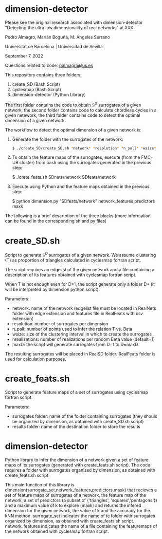 # dimension-detector
Please see the original research associated with dimension-detector "Detecting the ultra low dimensionality of real
networks" at XXX.

Pedro Almagro, Marián Boguñá, M. Ángeles Serrano

Universitat de Barcelona | Universidad de Sevilla

September 7, 2022

Questions related to code: palmagro@us.es

This repository contains three folders:

1. create_SD (Bash Script)
2. cyclesmap (Bash Script)
3. dimension-detector (Python Library)

The first folder contains the code to obtain $\mathbb{S}^D$ surrogates of a given network, the second folder contains code to calculate chordless cycles in a given netework, the third folder contains code to detect the optimal dimension of a given network.

The workflow to detect the optimal dimension of a given network is:

1. Generate the folder with the surrogates of the network:
    ```sh
    $ ./create_SD/create_SD.sh *network* *resolution* *n_poll* *wsize* *nrealizations* *maxD*
    ```
2. To obtain the feature maps of the surrogates, execute (from the FMC-UB cluster) from bash using the surrogates generated in the previous step:

    $ ./crete_feats.sh SDnets/network SDfeats/network

3. Execute using Python and the feature maps obtained in the previous step:

    $ python dimension.py "SDfeats/network" network_features predictors maxk

The following is a brief description of the three blocks (more information can be found in the corresponding sh and py files)

# create_SD.sh 

Script to generate $\mathbb{S}^D$  surrogates of a given network. We assume clustering (T) as proportion of triangles calculated in cyclesmap fortran script. 

The script requires an edgelist of the given network and a file containing a description of its features obtained with cyclesmap fortran script. 

When T is not enough even for D=1, the script generate only a folder D* (it will be interpreted by dimension python script).

Parameters:

- network: name of the network (edgelist file must be located in RealNets folder with edge extension and features file in RealFeats with csv extension)
- resolution: number of surrogates per dimension
- n_poll: number of points used to infer the relation T vs. Beta
- wsize: size of the clustering interval in which to create the surrogates
- nrealizations: number of realizations per random Beta value (default=1)  
- maxD: the script will generate surrogates from D=1 to D=maxD

The resulting surrogates will be placed in RealSD folder. RealFeats folder is used for calculation purposes.

# create_feats.sh 

Script to generate feature maps of a set of surrogates using cyclesmap fortran script.

Parameters:

- surrogates folder: name of the folder containing surrogates (they should be organized by dimension, as obtained with create_SD.sh script)
- results folder: name of the destination folder to store the results

# dimension-detector

Python library to infer the dimension of a network given a set of feature maps of its surrogates (generated with create_feats.sh script). 
The code requires a folder with surrogates organized by dimension, as obtained with create_feats.sh script. 

This main function of this library is dimension(surrogate_set,network_features,predictors,maxk) that recieves a set of feature maps of surrogates of a network, the feature map of the network, a set of predictors (a subset of {'triangles', 'squares','pentagons'}) and a maximum value of k to explore (maxk) and returns the infered dimension for the given network, the value of k and the accuracy for the kNN method. surrogate_set indicates the name of te folder with surrogates organized by dimension, as obtained with create_feats.sh script. network_features indicates the name of a file containing the featuremaps of the network obtained with cyclesmap fortran script.


